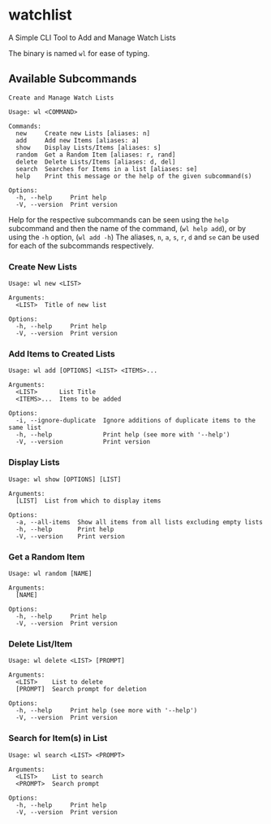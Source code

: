 # watchlist
A Simple CLI Tool to Add and Manage Watch Lists

The binary is named `wl` for ease of typing.
## Available Subcommands
```
Create and Manage Watch Lists

Usage: wl <COMMAND>

Commands:
  new     Create new Lists [aliases: n]
  add     Add new Items [aliases: a]
  show    Display Lists/Items [aliases: s]
  random  Get a Random Item [aliases: r, rand]
  delete  Delete Lists/Items [aliases: d, del]
  search  Searches for Items in a list [aliases: se]
  help    Print this message or the help of the given subcommand(s)

Options:
  -h, --help     Print help
  -V, --version  Print version
```
Help for the respective subcommands can be seen using the `help` subcommand and then the name of the command, (`wl help add`), or by using the `-h` option, (`wl add -h`)
The aliases, `n`, `a`, `s`, `r`, `d` and `se` can be used for each of the subcommands respectively.

### Create New Lists
```
Usage: wl new <LIST>

Arguments:
  <LIST>  Title of new list

Options:
  -h, --help     Print help
  -V, --version  Print version
```
### Add Items to Created Lists
```
Usage: wl add [OPTIONS] <LIST> <ITEMS>...

Arguments:
  <LIST>      List Title
  <ITEMS>...  Items to be added

Options:
  -i, --ignore-duplicate  Ignore additions of duplicate items to the same list
  -h, --help              Print help (see more with '--help')
  -V, --version           Print version
  ```
### Display Lists
```
Usage: wl show [OPTIONS] [LIST]

Arguments:
  [LIST]  List from which to display items

Options:
  -a, --all-items  Show all items from all lists excluding empty lists
  -h, --help       Print help
  -V, --version    Print version
```
### Get a Random Item
```
Usage: wl random [NAME]

Arguments:
  [NAME]

Options:
  -h, --help     Print help
  -V, --version  Print version
```
### Delete List/Item
```
Usage: wl delete <LIST> [PROMPT]

Arguments:
  <LIST>    List to delete
  [PROMPT]  Search prompt for deletion

Options:
  -h, --help     Print help (see more with '--help')
  -V, --version  Print version
```
### Search for Item(s) in List
```
Usage: wl search <LIST> <PROMPT>

Arguments:
  <LIST>    List to search
  <PROMPT>  Search prompt

Options:
  -h, --help     Print help
  -V, --version  Print version
```
  
